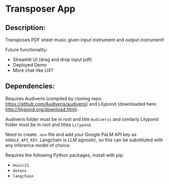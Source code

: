 # Transposer App

## Description:
Transposes PDF sheet music given input instrument and output instrument! 

Future functionality:
- Streamlit UI (drag and drop input pdf)
- Deployed Demo
- More chat-like UX?

## Dependencies:
Requires Audiveris (compiled by cloning repo: https://github.com/Audiveris/audiveris) and Lilypond (downloaded here: http://lilypond.org/download.html).

Audiveris folder must be in root and title `Audiveris` and similarly Lilypond folder must be in root and titles `Lilypond`.

Need to create `.env` file and add your Google PaLM API key as `GOOGLE_API_KEY`. Langchain is LLM agnostic, so this can be substituted with any inference model of choice.

Requires the following Python packages, install with pip:
- `music21`
- `dotenv`
- `langchain`
